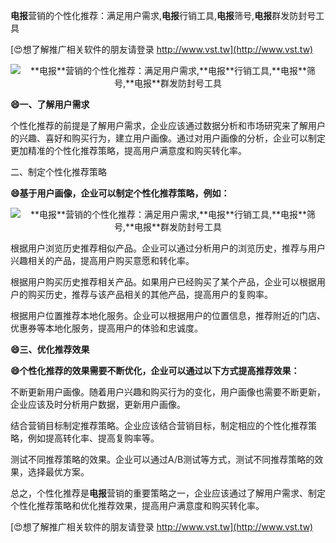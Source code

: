 **电报**营销的个性化推荐：满足用户需求,**电报**行销工具,**电报**筛号,**电报**群发防封号工具

[😍想了解推广相关软件的朋友请登录 http://www.vst.tw](http://www.vst.tw)

 <center><img src="https://vst.tw/MP4/tuiguang/png/4.png" alt="**电报**营销的个性化推荐：满足用户需求,**电报**行销工具,**电报**筛号,**电报**群发防封号工具"></center>

**😄一、了解用户需求**

个性化推荐的前提是了解用户需求，企业应该通过数据分析和市场研究来了解用户的兴趣、喜好和购买行为，建立用户画像。通过对用户画像的分析，企业可以制定更加精准的个性化推荐策略，提高用户满意度和购买转化率。

二、制定个性化推荐策略

**😄基于用户画像，企业可以制定个性化推荐策略，例如：**

 <center><img src="https://vst.tw/MP4/tuiguang/png/7.png" alt="**电报**营销的个性化推荐：满足用户需求,**电报**行销工具,**电报**筛号,**电报**群发防封号工具"></center>

根据用户浏览历史推荐相似产品。企业可以通过分析用户的浏览历史，推荐与用户兴趣相关的产品，提高用户购买意愿和转化率。

根据用户购买历史推荐相关产品。如果用户已经购买了某个产品，企业可以根据用户的购买历史，推荐与该产品相关的其他产品，提高用户的复购率。

根据用户位置推荐本地化服务。企业可以根据用户的位置信息，推荐附近的门店、优惠券等本地化服务，提高用户的体验和忠诚度。

**😄三、优化推荐效果**

**😄个性化推荐的效果需要不断优化，企业可以通过以下方式提高推荐效果：**

不断更新用户画像。随着用户兴趣和购买行为的变化，用户画像也需要不断更新，企业应该及时分析用户数据，更新用户画像。

结合营销目标制定推荐策略。企业应该结合营销目标，制定相应的个性化推荐策略，例如提高转化率、提高复购率等。

测试不同推荐策略的效果。企业可以通过A/B测试等方式，测试不同推荐策略的效果，选择最优方案。

总之，个性化推荐是**电报**营销的重要策略之一，企业应该通过了解用户需求、制定个性化推荐策略和优化推荐效果，提高用户满意度和购买转化率。

[😍想了解推广相关软件的朋友请登录 http://www.vst.tw](http://www.vst.tw)



